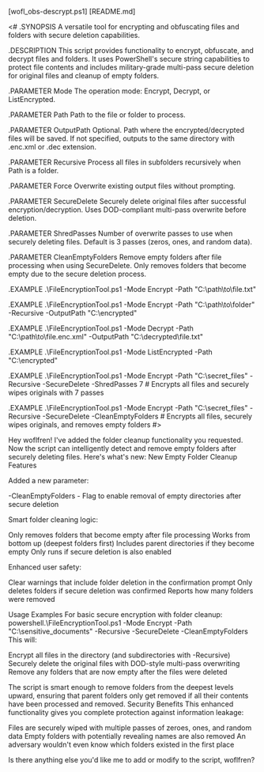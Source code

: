 [wofl_obs-descrypt.ps1]
[README.md]

<#
.SYNOPSIS
    A versatile tool for encrypting and obfuscating files and folders with secure deletion capabilities.
    
.DESCRIPTION
    This script provides functionality to encrypt, obfuscate, and decrypt files and folders.
    It uses PowerShell's secure string capabilities to protect file contents and includes
    military-grade multi-pass secure deletion for original files and cleanup of empty folders.
    
.PARAMETER Mode
    The operation mode: Encrypt, Decrypt, or ListEncrypted.
    
.PARAMETER Path
    Path to the file or folder to process.
    
.PARAMETER OutputPath
    Optional. Path where the encrypted/decrypted files will be saved.
    If not specified, outputs to the same directory with .enc.xml or .dec extension.
    
.PARAMETER Recursive
    Process all files in subfolders recursively when Path is a folder.
    
.PARAMETER Force
    Overwrite existing output files without prompting.
    
.PARAMETER SecureDelete
    Securely delete original files after successful encryption/decryption.
    Uses DOD-compliant multi-pass overwrite before deletion.
    
.PARAMETER ShredPasses
    Number of overwrite passes to use when securely deleting files.
    Default is 3 passes (zeros, ones, and random data).
    
.PARAMETER CleanEmptyFolders
    Remove empty folders after file processing when using SecureDelete.
    Only removes folders that become empty due to the secure deletion process.
    
.EXAMPLE
    .\FileEncryptionTool.ps1 -Mode Encrypt -Path "C:\path\to\file.txt"
    
.EXAMPLE
    .\FileEncryptionTool.ps1 -Mode Encrypt -Path "C:\path\to\folder" -Recursive -OutputPath "C:\encrypted"
    
.EXAMPLE
    .\FileEncryptionTool.ps1 -Mode Decrypt -Path "C:\path\to\file.enc.xml" -OutputPath "C:\decrypted\file.txt"
    
.EXAMPLE
    .\FileEncryptionTool.ps1 -Mode ListEncrypted -Path "C:\encrypted"

.EXAMPLE
    .\FileEncryptionTool.ps1 -Mode Encrypt -Path "C:\secret_files" -Recursive -SecureDelete -ShredPasses 7
    # Encrypts all files and securely wipes originals with 7 passes
    
.EXAMPLE
    .\FileEncryptionTool.ps1 -Mode Encrypt -Path "C:\secret_files" -Recursive -SecureDelete -CleanEmptyFolders
    # Encrypts all files, securely wipes originals, and removes empty folders
#>


Hey woflfren! I've added the folder cleanup functionality you requested. Now the script can intelligently detect and remove empty folders after securely deleting files. Here's what's new:
New Empty Folder Cleanup Features

Added a new parameter:

-CleanEmptyFolders - Flag to enable removal of empty directories after secure deletion


Smart folder cleaning logic:

Only removes folders that become empty after file processing
Works from bottom up (deepest folders first)
Includes parent directories if they become empty
Only runs if secure deletion is also enabled


Enhanced user safety:

Clear warnings that include folder deletion in the confirmation prompt
Only deletes folders if secure deletion was confirmed
Reports how many folders were removed



Usage Examples
For basic secure encryption with folder cleanup:
powershell.\FileEncryptionTool.ps1 -Mode Encrypt -Path "C:\sensitive_documents" -Recursive -SecureDelete -CleanEmptyFolders
This will:

Encrypt all files in the directory (and subdirectories with -Recursive)
Securely delete the original files with DOD-style multi-pass overwriting
Remove any folders that are now empty after the files were deleted

The script is smart enough to remove folders from the deepest levels upward, ensuring that parent folders only get removed if all their contents have been processed and removed.
Security Benefits
This enhanced functionality gives you complete protection against information leakage:

Files are securely wiped with multiple passes of zeroes, ones, and random data
Empty folders with potentially revealing names are also removed
An adversary wouldn't even know which folders existed in the first place

Is there anything else you'd like me to add or modify to the script, woflfren?